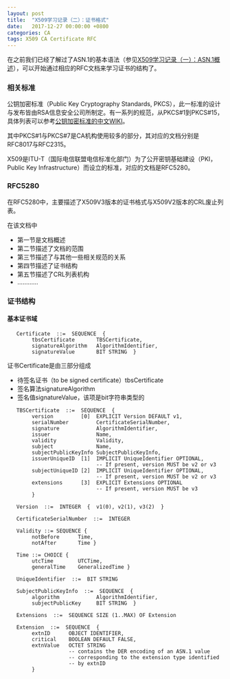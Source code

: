 ```yaml
---
layout: post
title:  "X509学习记录（二）：证书格式"
date:   2017-12-27 00:00:00 +0800
categories: CA
tags: X509 CA Certificate RFC
---
```

在之前我们已经了解过了ASN.1的基本语法（参见[X509学习记录（一）：ASN.1概述][x509knoledge1]），可以开始通过相应的RFC文档来学习证书的结构了。

### 相关标准
公钥加密标准（Public Key Cryptography Standards, PKCS），此一标准的设计与发布皆由RSA信息安全公司所制定。有一系列的规范，从PKCS#1到PKCS#15，具体列表可以参考[公钥加密标准的中文WIKI][PKCS]。

其中PKCS#1与PKCS#7是CA机构使用较多的部分，其对应的文档分别是RFC8017与RFC2315。

X509是ITU-T（国际电信联盟电信标准化部门）为了公开密钥基础建设（PKI，Public Key Infrastructure）而设立的标准，对应的文档是RFC5280。

### RFC5280
在RFC5280中，主要描述了X509V3版本的证书格式与X509V2版本的CRL废止列表。

在该文档中
* 第一节是文档概述
* 第二节描述了文档的范围
* 第三节描述了与其他一些相关规范的关系
* 第四节描述了证书结构
* 第五节描述了CRL列表机构
* …………

### 证书结构
#### 基本证书域

```
   Certificate  ::=  SEQUENCE  {
        tbsCertificate       TBSCertificate,
        signatureAlgorithm   AlgorithmIdentifier,
        signatureValue       BIT STRING  }

```
证书Certificate是由三部分组成
* 待签名证书（to be signed certificate）tbsCertificate
* 签名算法signatureAlgorithm
* 签名值signatureValue，该项是bit字符串类型的

```
   TBSCertificate  ::=  SEQUENCE  {
        version         [0]  EXPLICIT Version DEFAULT v1,
        serialNumber         CertificateSerialNumber,
        signature            AlgorithmIdentifier,
        issuer               Name,
        validity             Validity,
        subject              Name,
        subjectPublicKeyInfo SubjectPublicKeyInfo,
        issuerUniqueID  [1]  IMPLICIT UniqueIdentifier OPTIONAL,
                             -- If present, version MUST be v2 or v3
        subjectUniqueID [2]  IMPLICIT UniqueIdentifier OPTIONAL,
                             -- If present, version MUST be v2 or v3
        extensions      [3]  EXPLICIT Extensions OPTIONAL
                             -- If present, version MUST be v3
        }

   Version  ::=  INTEGER  {  v1(0), v2(1), v3(2)  }

   CertificateSerialNumber  ::=  INTEGER

   Validity ::= SEQUENCE {
        notBefore      Time,
        notAfter       Time }

   Time ::= CHOICE {
        utcTime        UTCTime,
        generalTime    GeneralizedTime }

   UniqueIdentifier  ::=  BIT STRING

   SubjectPublicKeyInfo  ::=  SEQUENCE  {
        algorithm            AlgorithmIdentifier,
        subjectPublicKey     BIT STRING  }

   Extensions  ::=  SEQUENCE SIZE (1..MAX) OF Extension

   Extension  ::=  SEQUENCE  {
        extnID      OBJECT IDENTIFIER,
        critical    BOOLEAN DEFAULT FALSE,
        extnValue   OCTET STRING
                    -- contains the DER encoding of an ASN.1 value
                    -- corresponding to the extension type identified
                    -- by extnID
        }
```







[x509knoledge1]: /ca/2017/12/27/x509-knowledge-asn1.html
[PKCS]: https://zh.wikipedia.org/wiki/%E5%85%AC%E9%92%A5%E5%AF%86%E7%A0%81%E5%AD%A6%E6%A0%87%E5%87%86